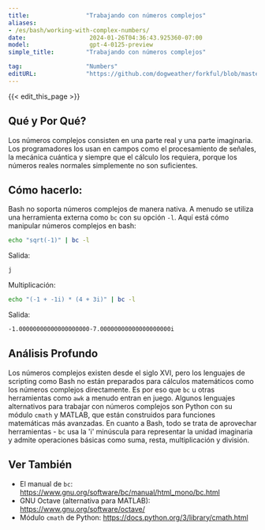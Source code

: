 ```yaml
---
title:                "Trabajando con números complejos"
aliases:
- /es/bash/working-with-complex-numbers/
date:                  2024-01-26T04:36:43.925360-07:00
model:                 gpt-4-0125-preview
simple_title:         "Trabajando con números complejos"

tag:                  "Numbers"
editURL:              "https://github.com/dogweather/forkful/blob/master/content/es/bash/working-with-complex-numbers.md"
---
```


{{< edit_this_page >}}

## Qué y Por Qué?
Los números complejos consisten en una parte real y una parte imaginaria. Los programadores los usan en campos como el procesamiento de señales, la mecánica cuántica y siempre que el cálculo los requiera, porque los números reales normales simplemente no son suficientes.

## Cómo hacerlo:
Bash no soporta números complejos de manera nativa. A menudo se utiliza una herramienta externa como `bc` con su opción `-l`. Aquí está cómo manipular números complejos en bash:

```bash
echo "sqrt(-1)" | bc -l
```

Salida:
```bash
j
```

Multiplicación:

```bash
echo "(-1 + -1i) * (4 + 3i)" | bc -l
```

Salida:
```bash
-1.00000000000000000000-7.00000000000000000000i
```

## Análisis Profundo
Los números complejos existen desde el siglo XVI, pero los lenguajes de scripting como Bash no están preparados para cálculos matemáticos como los números complejos directamente. Es por eso que `bc` u otras herramientas como `awk` a menudo entran en juego. Algunos lenguajes alternativos para trabajar con números complejos son Python con su módulo `cmath` y MATLAB, que están construidos para funciones matemáticas más avanzadas. En cuanto a Bash, todo se trata de aprovechar herramientas - `bc` usa la 'i' minúscula para representar la unidad imaginaria y admite operaciones básicas como suma, resta, multiplicación y división.

## Ver También
- El manual de `bc`: https://www.gnu.org/software/bc/manual/html_mono/bc.html
- GNU Octave (alternativa para MATLAB): https://www.gnu.org/software/octave/
- Módulo `cmath` de Python: https://docs.python.org/3/library/cmath.html
